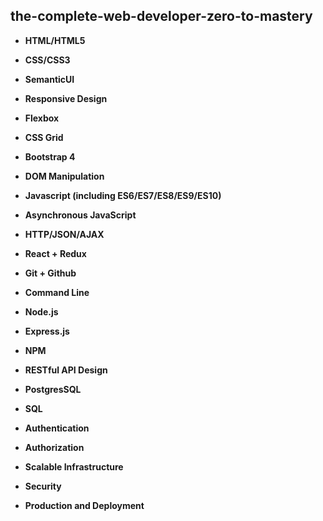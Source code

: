 ## the-complete-web-developer-zero-to-mastery
<ul><li><p><strong>HTML/HTML5</strong></p></li><li><p><strong>CSS/CSS3</strong></p></li><li><p><strong>SemanticUI</strong></p></li><li><p><strong>Responsive Design</strong></p></li><li><p><strong>Flexbox</strong></p></li><li><p><strong>CSS&nbsp;Grid</strong></p></li><li><p><strong>Bootstrap 4</strong></p></li><li><p><strong>DOM Manipulation</strong></p></li><li><p><strong>Javascript (including ES6/ES7/ES8/ES9/ES10)</strong></p></li><li><p><strong>Asynchronous JavaScript</strong></p></li><li><p><strong>HTTP/JSON/AJAX</strong></p></li><li><p><strong>React +&nbsp;Redux</strong></p></li><li><p><strong>Git + Github</strong></p></li><li><p><strong>Command Line</strong></p></li><li><p><strong>Node.js</strong></p></li><li><p><strong>Express.js</strong></p></li><li><p><strong>NPM</strong></p></li><li><p><strong>RESTful&nbsp;API Design</strong></p></li><li><p><strong>PostgresSQL</strong></p></li><li><p><strong>SQL</strong></p></li><li><p><strong>Authentication</strong></p></li><li><p><strong>Authorization</strong></p></li><li><p><strong>Scalable Infrastructure</strong></p></li><li><p><strong>Security</strong></p></li><li><p><strong>Production and Deployment</strong></p></li></ul>
